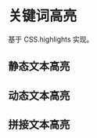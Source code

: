 <script lang="ts" setup>
    import HightlightVue1 from '../.vitepress/components/hightlight/demo-1.vue'
    import HightlightVue2 from '../.vitepress/components/hightlight/demo-2.vue'
    import HightlightVue3 from '../.vitepress/components/hightlight/demo-3.vue'
</script>

# 关键词高亮

基于 CSS.highlights 实现。

## 静态文本高亮

<ClientOnly>
<HightlightVue1 />
</ClientOnly>

## 动态文本高亮

<ClientOnly>
<HightlightVue2 />
</ClientOnly>

## 拼接文本高亮

<ClientOnly>
<HightlightVue3 />
</ClientOnly>

<!--
<ClientOnly>
<HightlightVue />
</ClientOnly> -->
